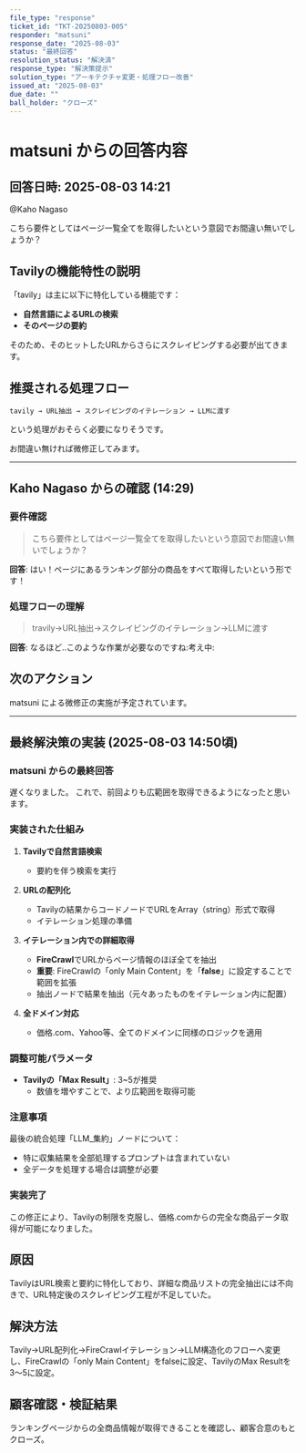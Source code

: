 ```yaml
---
file_type: "response"
ticket_id: "TKT-20250803-005"
responder: "matsuni"
response_date: "2025-08-03"
status: "最終回答"
resolution_status: "解決済"
response_type: "解決策提示"
solution_type: "アーキテクチャ変更・処理フロー改善"
issued_at: "2025-08-03"
due_date: ""
ball_holder: "クローズ"
---
```


# matsuni からの回答内容

## 回答日時: 2025-08-03 14:21

@Kaho Nagaso

こちら要件としてはページ一覧全てを取得したいという意図でお間違い無いでしょうか？

## Tavilyの機能特性の説明

「tavily」は主に以下に特化している機能です：
- **自然言語によるURLの検索**
- **そのページの要約**

そのため、そのヒットしたURLからさらにスクレイピングする必要が出てきます。

## 推奨される処理フロー

```
tavily → URL抽出 → スクレイピングのイテレーション → LLMに渡す
```

という処理がおそらく必要になりそうです。

お間違い無ければ微修正してみます。

---

## Kaho Nagaso からの確認 (14:29)

### 要件確認
> こちら要件としてはページ一覧全てを取得したいという意図でお間違い無いでしょうか？

**回答**: はい！ページにあるランキング部分の商品をすべて取得したいという形です！

### 処理フローの理解
> travily→URL抽出→スクレイピングのイテレーション→LLMに渡す

**回答**: なるほど..このような作業が必要なのですね:考え中:

## 次のアクション

matsuni による微修正の実施が予定されています。

---

## 最終解決策の実装 (2025-08-03 14:50頃)

### matsuni からの最終回答

遅くなりました。
これで、前回よりも広範囲を取得できるようになったと思います。

### 実装された仕組み

1. **Tavilyで自然言語検索**
   - 要約を伴う検索を実行

2. **URLの配列化**
   - Tavilyの結果からコードノードでURLをArray（string）形式で取得
   - イテレーション処理の準備

3. **イテレーション内での詳細取得**
   - **FireCrawl**でURLからページ情報のほぼ全てを抽出
   - **重要**: FireCrawlの「only Main Content」を「**false**」に設定することで範囲を拡張
   - 抽出ノードで結果を抽出（元々あったものをイテレーション内に配置）

4. **全ドメイン対応**
   - 価格.com、Yahoo等、全てのドメインに同様のロジックを適用

### 調整可能パラメータ

- **Tavilyの「Max Result」**: 3~5が推奨
  - 数値を増やすことで、より広範囲を取得可能

### 注意事項

最後の統合処理「LLM_集約」ノードについて：
- 特に収集結果を全部処理するプロンプトは含まれていない
- 全データを処理する場合は調整が必要

### 実装完了

この修正により、Tavilyの制限を克服し、価格.comからの完全な商品データ取得が可能になりました。

## 原因
TavilyはURL検索と要約に特化しており、詳細な商品リストの完全抽出には不向きで、URL特定後のスクレイピング工程が不足していた。

## 解決方法
Tavily→URL配列化→FireCrawlイテレーション→LLM構造化のフローへ変更し、FireCrawlの「only Main Content」をfalseに設定、TavilyのMax Resultを3〜5に設定。

## 顧客確認・検証結果
ランキングページからの全商品情報が取得できることを確認し、顧客合意のもとクローズ。
